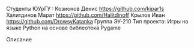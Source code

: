 

Студенты ЮУрГУ :
Козионов Денис https://github.com/kipar1s
Халитдинов Марат https://github.com/Halitdinoff
Крылов Иван https://github.com/DrowsyKatanka
Группа ЭУ-210
Тип проекта: Игры на языке Python на основе библеотека Pygame

Описание
